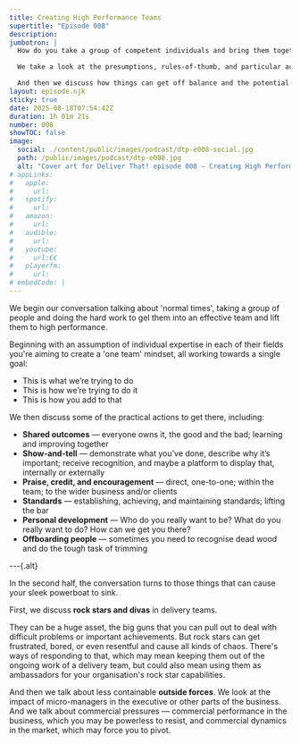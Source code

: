 ```yaml
---
title: Creating High Performance Teams
supertitle: "Episode 008"
description: 
jumbotron: |
  How do you take a group of competent individuals and bring them together into a high-performing team?{.bold}

  We take a look at the presumptions, rules-of-thumb, and particular actions a Chief Delivery Officer can take to raise the water level so all the boats float higher.

  And then we discuss how things can get off balance and the potential to sink a happy ship, the strange tidal forces both inside and outside the team.
layout: episode.njk
sticky: true
date: 2025-08-18T07:54:42Z
duration: 1h 01m 21s
number: 008
showTOC: false
image:
  social: ./content/public/images/podcast/dtp-e008-social.jpg
  path: /public/images/podcast/dtp-e008.jpg
  alt: "Cover art for Deliver That! episode 008 — Creating High Performance Teams"
# appLinks:
#   apple:
#     url:
#   spotify:
#     url:
#   amazon:
#     url:
#   audible:
#     url:
#   youtube:
#     url:€€
#   playerfm:
#     url:
# embedCode: |
---
```


We begin our conversation talking about 'normal times', taking a group of people and doing the hard work to gel them into an effective team and lift them to high performance.

Beginning with an assumption of individual expertise in each of their fields you're aiming to create a 'one team' mindset, all working towards a single goal:

- This is what we’re trying to do
- This is how we’re trying to do it
- This is how you add to that

We then discuss some of the practical actions to get there, including:

- **Shared outcomes**
  — everyone owns it, the good and the bad; learning and improving together
- **Show-and-tell**
  — demonstrate what you’ve done, describe why it’s important; receive recognition, and maybe a platform to display that, internally or externally
- **Praise, credit, and encouragement**
  — direct, one-to-one; within the team; to the wider business and/or clients
- **Standards**
  — establishing, achieving, and maintaining standards; lifting the bar
- **Personal development**
  — Who do you really want to be? What do you really want to do? How can we get you there?
- **Offboarding people**
  — sometimes you need to recognise dead wood and do the tough task of trimming

---{.alt}

In the second half, the conversation turns to those things that can cause your sleek powerboat to sink.

First, we discuss **rock stars and divas** in delivery teams.

They can be a huge asset, the big guns that you can pull out to deal with difficult problems or important achievements. But rock stars can get frustrated, bored, or even resentful and cause all kinds of chaos. There's ways of responding to that, which may mean keeping them out of the ongoing work of a delivery team, but could also mean using them as ambassadors for your organisation's rock star capabilities.

And then we talk about less containable **outside forces**. We look at the impact of micro-managers in the executive or other parts of the business. And we talk about commercial pressures — commercial performance in the business, which you may be powerless to resist, and commercial dynamics in the market, which may force you to pivot.
